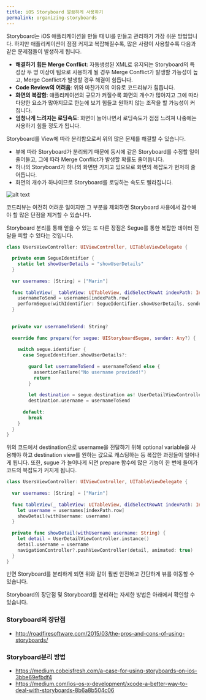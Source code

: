 ```yaml
---
title: iOS Storyboard 깔끔하게 사용하기
permalink: organizing-storyboards
---
```


Storyboard는 iOS 애플리케이션을 만들 때 UI를 만들고 관리하기 가장 쉬운 방법입니다. 하지만 애플리케이션이 점점 커지고 복잡해질수록, 많은 사람이 사용할수록 다음과 같은 문제점들이 발생하게 됩니다.

 - **해결하기 힘든 Merge Conflict**: 자동생성된 XML로 유지되는 Storyboard의 특성상 두 명 이상이 팀으로 사용하게 될 경우 Merge Conflict가 발생할 가능성이 높고, Merge Conflict가 발생할 경우 해결이 힘듭니다.
 - **Code Review의 어려움**: 위와 마찬가지의 이유로 코드리뷰가 힘듭니다.
 - **화면의 복잡함**: 애플리케이션의 규모가 커질수록 화면의 개수가 많아지고 그에 따라 다양한 요소가 많아지므로 한눈에 보기 힘들고 원하지 않는 조작을 할 가능성이 커집니다.
 - **엄청나게 느려지는 로딩속도**: 화면이 늘어나면서 로딩속도가 점점 느려져 나중에는 사용하기 힘들 정도가 됩니다.
 
 Storyboard를 View에 따라 분리함으로써 위의 많은 문제를 해결할 수 있습니다.
 
 - 뷰에 따라 Storyboard가 분리되기 때문에 동시에 같은 Storyboard를 수정할 일이 줄어들고, 그에 따라 Merge Conflict가 발생할 확률도 줄어듭니다.
 - 하나의 Storyboard가 하나의 화면만 가지고 있으므로 화면의 복잡도가 현저히 줄어듭니다.
 - 화면의 개수가 하나이므로 Storyboard를 로딩하는 속도도 빨라집니다.

![alt text](https://io-inc.github.io/geeks.blog/assets/img/storyboards.jpg "각각의 뷰 마다 Storyboard 분리")

코드리뷰는 여전히 어려운 일이지만 그 부분을 제외하면 Storyboard 사용에서 감수해야 할 많은 단점을 제거할 수 있습니다.

Storyboard 분리를 통해 얻을 수 있는 또 다른 장점은 Segue를 통한 복잡한 데이터 전달을 피할 수 있다는 것입니다.

```swift
class UsersViewController: UIViewController, UITableViewDelegate {
    
  private enum SegueIdentifier {
    static let showUserDetails = "showUserDetails"
  }
    
  var usernames: [String] = ["Marin"]
    
  func tableView(_ tableView: UITableView, didSelectRowAt indexPath: IndexPath) {
    usernameToSend = usernames[indexPath.row]
    performSegue(withIdentifier: SegueIdentifier.showUserDetails, sender: nil)
  }
    
    
  private var usernameToSend: String?
    
  override func prepare(for segue: UIStoryboardSegue, sender: Any?) {
        
    switch segue.identifier {
      case SegueIdentifier.showUserDetails?:
            
        guard let usernameToSend = usernameToSend else {
          assertionFailure("No username provided!")
          return
        }
            
        let destination = segue.destination as! UserDetailViewController
        destination.username = usernameToSend
            
      default:
        break
    }     
  }
}
```

위의 코드에서 destination으로 username을 전달하기 위해 optional variable을 사용해야 하고 destination view를 원하는 값으로 캐스팅하는 등 복잡한 과정들이 일어나게 됩니다. 또한, sugue 가 늘어나게 되면 prepare 함수에 많은 기능이 한 번에 들어가 코드의 복잡도가 커지게 됩니다.

```swift
class UsersViewController: UIViewController, UITableViewDelegate {
    
  var usernames: [String] = ["Marin"]
    
  func tableView(_ tableView: UITableView, didSelectRowAt indexPath: IndexPath) {
    let username = usernames[indexPath.row]
    showDetail(withUsername: username)
  }
    
  private func showDetail(withUsername username: String) {
    let detail = UserDetailViewController.instance()
    detail.username = username
    navigationController?.pushViewController(detail, animated: true)
  }
}
```

반면 Storyboard를 분리하게 되면 위와 같이 훨씬 안전하고 간단하게 뷰를 이동할 수 있습니다.

Storyboard의 장단점 및 Storyboard를 분리하는 자세한 방법은 아래에서 확인할 수 있습니다.

### Storyboard의 장단점

 - http://roadfiresoftware.com/2015/03/the-pros-and-cons-of-using-storyboards/

### Storyboard분리 방법

 - https://medium.cobeisfresh.com/a-case-for-using-storyboards-on-ios-3bbe69efbdf4
 - https://medium.com/ios-os-x-development/xcode-a-better-way-to-deal-with-storyboards-8b6a8b504c06

